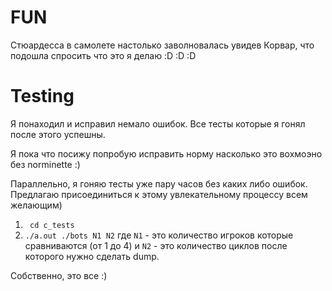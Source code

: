 # FUN

Стюардесса в самолете настолько заволновалась увидев Корвар, что подошла спросить что это я делаю :D :D :D

# Testing

Я понаходил и исправил немало ошибок. Все тесты которые я гонял после этого успешны.

Я пока что посижу попробую исправить норму насколько это вохмоэно без norminette :)

Параллельно, я гоняю тесты уже пару часов без каких либо ошибок. Предлагаю присоединиться к этому увлекательному процессу всем желающим)

1) ` cd c_tests`
2) `./a.out ./bots N1 N2` где `N1` - это количество игроков которые сравниваются (от 1 до 4) и `N2` - это количество циклов после которого нужно сделать dump.

Собственно, это все :)

